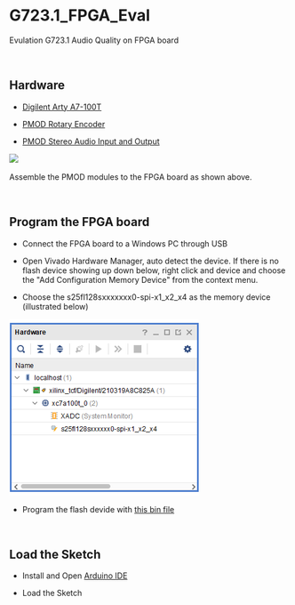 # G723.1_FPGA_Eval
Evulation G723.1 Audio Quality on FPGA board

<br />

## Hardware

* [Digilent Arty A7-100T](https://digilent.com/shop/arty-a7-artix-7-fpga-development-board/)

* [PMOD Rotary Encoder](https://digilent.com/shop/pmod-enc-rotary-encoder/) 

* [PMOD Stereo Audio Input and Output ](https://digilent.com/shop/pmod-i2s2-stereo-audio-input-and-output/)


<img src="https://github.com/PulseRain/G723.1_FPGA_Eval/raw/main/docs/board_with_pmod_audio_rotary.png" width = "600" />

  Assemble the PMOD modules to the FPGA board as shown above.

<br />

## Program the FPGA board

* Connect the FPGA board to a Windows PC through USB

* Open Vivado Hardware Manager, auto detect the device. If there is no flash device showing up down below, right click and device and choose the "Add Configuration Memory Device" from the context menu.

* Choose the s25fl128sxxxxxxx0-spi-x1_x2_x4 as the memory device (illustrated below)

<img src = "https://github.com/PulseRain/G723.1_FPGA_Eval/raw/main/docs/hardware.png" />

* Program the flash devide with [this bin file](https://github.com/PulseRain/G723.1_FPGA_Eval/raw/main/bitstream/ArtyA7_100T.bin)

<br />


## Load the Sketch

* Install and Open [Arduino IDE](https://www.arduino.cc/en/Main/Software_)

* Load the Sketch

